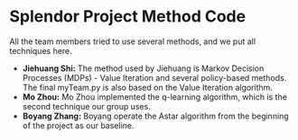 # Splendor Project Method Code

All the team members tried to use several methods, and we put all techniques here.

* **Jiehuang Shi:** The method used by Jiehuang is Markov Decision Processes (MDPs) - Value Iteration and several policy-based methods. The final myTeam.py is also based on the Value Iteration algorithm.
* **Mo Zhou:** Mo Zhou implemented the q-learning algorithm, which is the second technique our group uses.
* **Boyang Zhang:** Boyang operate the Astar algorithm from the beginning of the project as our baseline. 
